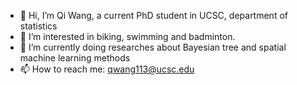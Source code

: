 - 👋 Hi, I’m Qi Wang, a current PhD student in UCSC, department of statistics
- 👀 I’m interested in biking, swimming and badminton.
- 🌱 I’m currently doing researches about Bayesian tree and spatial machine learning methods
- 📫 How to reach me: qwang113@ucsc.edu

<!---
qwang-77/qwang-77 is a ✨ special ✨ repository because its `README.md` (this file) appears on your GitHub profile.
You can click the Preview link to take a look at your changes.
--->
